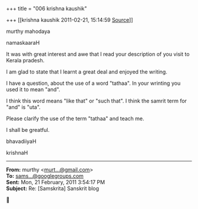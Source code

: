 +++
title = "006 krishna kaushik"

+++
[[krishna kaushik	2011-02-21, 15:14:59 [Source](https://groups.google.com/g/samskrita/c/avIwpugwAK0)]]



murthy mahodaya

namaskaaraH



It was with great interest and awe that I read your description of you visit to Kerala pradesh.

I am glad to state that I learnt a great deal and enjoyed the writing.



I have a question, about the use of a word "tathaa". In your wrinting you used it to mean "and".

I think this word means "like that" or "such that". I think the samrit term for "and" is "uta".



Please clarify the use of the term "tathaa" and teach me.

I shall be greatful.



bhavadiiyaH

krishnaH

  


------------------------------------------------------------------------

**From:** murthy \<[murt...@gmail.com]()\>  
**To:** [sams...@googlegroups.com]()  
**Sent:** Mon, 21 February, 2011 3:54:17 PM  
**Subject:** Re: \[Samskrita\] Sanskrit blog  
  




